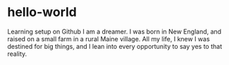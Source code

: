# hello-world
Learning setup on Github
I am a dreamer. I was born in New England, and raised on a small farm in a rural Maine village. All my life, I knew I was destined for big things, and I lean into every opportunity to say yes to that reality. 
